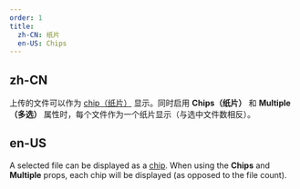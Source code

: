 ```yaml
---
order: 1
title:
  zh-CN: 纸片
  en-US: Chips
---
```


## zh-CN

上传的文件可以作为 [chip（纸片）](/components/chips) 显示。同时启用 **Chips（纸片）** 和 **Multiple（多选）** 属性时，每个文件作为一个纸片显示（与选中文件数相反）。

## en-US

A selected file can be displayed as a [chip](/components/chips). When using the **Chips** and **Multiple** props, each chip will be displayed (as opposed to the file count).
